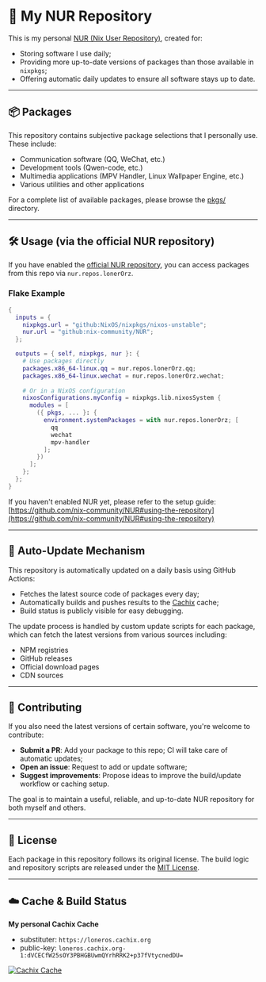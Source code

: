 # 🧃 My NUR Repository

This is my personal [NUR (Nix User Repository)](https://github.com/nix-community/NUR), created for:

- Storing software I use daily;
- Providing more up-to-date versions of packages than those available in `nixpkgs`;
- Offering automatic daily updates to ensure all software stays up to date.

---

## 📦 Packages

This repository contains subjective package selections that I personally use. These include:

- Communication software (QQ, WeChat, etc.)
- Development tools (Qwen-code, etc.)
- Multimedia applications (MPV Handler, Linux Wallpaper Engine, etc.)
- Various utilities and other applications

For a complete list of available packages, please browse the [pkgs/](./pkgs) directory.

---

## 🛠 Usage (via the official NUR repository)

If you have enabled the [official NUR repository](https://github.com/nix-community/NUR), you can access packages from this repo via `nur.repos.lonerOrz`.

### Flake Example

```nix
{
  inputs = {
    nixpkgs.url = "github:NixOS/nixpkgs/nixos-unstable";
    nur.url = "github:nix-community/NUR";
  };

  outputs = { self, nixpkgs, nur }: {
    # Use packages directly
    packages.x86_64-linux.qq = nur.repos.lonerOrz.qq;
    packages.x86_64-linux.wechat = nur.repos.lonerOrz.wechat;
    
    # Or in a NixOS configuration
    nixosConfigurations.myConfig = nixpkgs.lib.nixosSystem {
      modules = [
        ({ pkgs, ... }: {
          environment.systemPackages = with nur.repos.lonerOrz; [ 
            qq
            wechat
            mpv-handler
          ];
        })
      ];
    };
  };
}
```

If you haven't enabled NUR yet, please refer to the setup guide:
[https://github.com/nix-community/NUR#using-the-repository](https://github.com/nix-community/NUR#using-the-repository)

---

## 🔄 Auto-Update Mechanism

This repository is automatically updated on a daily basis using GitHub Actions:

- Fetches the latest source code of packages every day;
- Automatically builds and pushes results to the [Cachix](https://loneros.cachix.org) cache;
- Build status is publicly visible for easy debugging.

The update process is handled by custom update scripts for each package, which can fetch the latest versions from various sources including:
- NPM registries
- GitHub releases
- Official download pages
- CDN sources

---

## 🙌 Contributing

If you also need the latest versions of certain software, you're welcome to contribute:

- **Submit a PR**: Add your package to this repo; CI will take care of automatic updates;
- **Open an issue**: Request to add or update software;
- **Suggest improvements**: Propose ideas to improve the build/update workflow or caching setup.

The goal is to maintain a useful, reliable, and up-to-date NUR repository for both myself and others.

---

## 📄 License

Each package in this repository follows its original license.
The build logic and repository scripts are released under the [MIT License](./LICENSE).

---

## ☁️ Cache & Build Status

**My personal Cachix Cache**

- substituter: `https://loneros.cachix.org`
- public-key: `loneros.cachix.org-1:dVCECfW25sOY3PBHGBUwmQYrhRRK2+p37fVtycnedDU=`

[![Cachix Cache](https://img.shields.io/badge/cachix-loneros-blue.svg)](https://loneros.cachix.org)